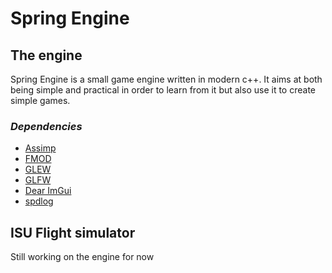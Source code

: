# Spring Engine

## **The engine**

Spring Engine is a small game engine written in modern c++. It aims at both being simple and practical in order to learn from it but also use it to create simple games.

### *Dependencies*
+ [Assimp](http://assimp.org/)
+ [FMOD](https://www.fmod.com/)
+ [GLEW](https://github.com/nigels-com/glew)
+ [GLFW](https://www.glfw.org/)
+ [Dear ImGui](https://github.com/ocornut/imgui)
+ [spdlog](https://github.com/gabime/spdlog)


## **ISU Flight simulator**

Still working on the engine for now